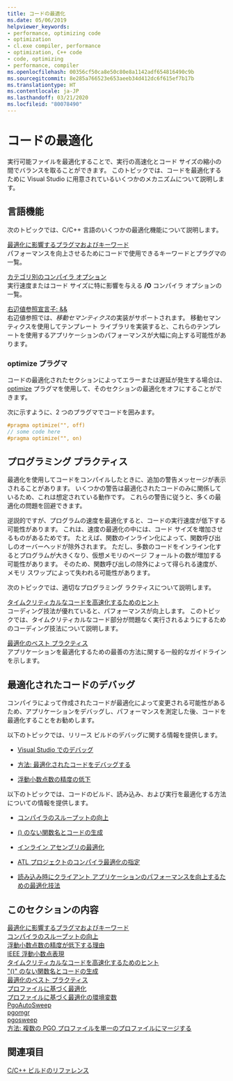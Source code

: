 ```yaml
---
title: コードの最適化
ms.date: 05/06/2019
helpviewer_keywords:
- performance, optimizing code
- optimization
- cl.exe compiler, performance
- optimization, C++ code
- code, optimizing
- performance, compiler
ms.openlocfilehash: 00356cf50ca8e50c80e8a1142adf654816490c9b
ms.sourcegitcommit: 8e285a766523e653aeeb34d412dc6f615ef7b17b
ms.translationtype: HT
ms.contentlocale: ja-JP
ms.lasthandoff: 03/21/2020
ms.locfileid: "80078490"
---
```

# <a name="optimizing-your-code"></a>コードの最適化

実行可能ファイルを最適化することで、実行の高速化とコード サイズの縮小の間でバランスを取ることができます。 このトピックでは、コードを最適化するために Visual Studio に用意されているいくつかのメカニズムについて説明します。

## <a name="language-features"></a>言語機能

次のトピックでは、C/C++ 言語のいくつかの最適化機能について説明します。

[最適化に影響するプラグマおよびキーワード](optimization-pragmas-and-keywords.md) \
パフォーマンスを向上させるためにコードで使用できるキーワードとプラグマの一覧。

[カテゴリ別のコンパイラ オプション](reference/compiler-options-listed-by-category.md) \
実行速度またはコード サイズに特に影響を与える **/O** コンパイラ オプションの一覧。

[右辺値参照宣言子: &&](../cpp/rvalue-reference-declarator-amp-amp.md) \
右辺値参照では、*移動セマンティクス*の実装がサポートされます。 移動セマンティクスを使用してテンプレート ライブラリを実装すると、これらのテンプレートを使用するアプリケーションのパフォーマンスが大幅に向上する可能性があります。

### <a name="the-optimize-pragma"></a>optimize プラグマ

コードの最適化されたセクションによってエラーまたは遅延が発生する場合は、[optimize](../preprocessor/optimize.md) プラグマを使用して、そのセクションの最適化をオフにすることができます。

次に示すように、2 つのプラグマでコードを囲みます。

```cpp
#pragma optimize("", off)
// some code here
#pragma optimize("", on)
```

## <a name="programming-practices"></a>プログラミング プラクティス

最適化を使用してコードをコンパイルしたときに、追加の警告メッセージが表示されることがあります。 いくつかの警告は最適化されたコードのみに関係しているため、これは想定されている動作です。 これらの警告に従うと、多くの最適化の問題を回避できます。

逆説的ですが、プログラムの速度を最適化すると、コードの実行速度が低下する可能性があります。 これは、速度の最適化の中には、コード サイズを増加させるものがあるためです。 たとえば、関数のインライン化によって、関数呼び出しのオーバーヘッドが除外されます。 ただし、多数のコードをインライン化するとプログラムが大きくなり、仮想メモリのページ フォールトの数が増加する可能性があります。 そのため、関数呼び出しの除外によって得られる速度が、メモリ スワップによって失われる可能性があります。

次のトピックでは、適切なプログラミング ラクティスについて説明します。

[タイムクリティカルなコードを高速化するためのヒント](tips-for-improving-time-critical-code.md) \
コーディング技法が優れていると、パフォーマンスが向上します。 このトピックでは、タイムクリティカルなコード部分が問題なく実行されるようにするためのコーディング技法について説明します。

[最適化のベスト プラクティス](optimization-best-practices.md) \
アプリケーションを最適化するための最善の方法に関する一般的なガイドラインを示します。

## <a name="debugging-optimized-code"></a>最適化されたコードのデバッグ

コンパイラによって作成されたコードが最適化によって変更される可能性があるため、アプリケーションをデバッグし、パフォーマンスを測定した後、コードを最適化することをお勧めします。

以下のトピックでは、リリース ビルドのデバッグに関する情報を提供します。

- [Visual Studio でのデバッグ](/visualstudio/debugger/debugging-in-visual-studio)

- [方法: 最適化されたコードをデバッグする](/visualstudio/debugger/how-to-debug-optimized-code)

- [浮動小数点数の精度の低下](why-floating-point-numbers-may-lose-precision.md)

以下のトピックでは、コードのビルド、読み込み、および実行を最適化する方法についての情報を提供します。

- [コンパイラのスループットの向上](improving-compiler-throughput.md)

- [() のない関数名とコードの生成](using-function-name-without-parens-produces-no-code.md)

- [インライン アセンブリの最適化](../assembler/inline/optimizing-inline-assembly.md)

- [ATL プロジェクトのコンパイラ最適化の指定](../atl/reference/specifying-compiler-optimization-for-an-atl-project.md)

- [読み込み時にクライアント アプリケーションのパフォーマンスを向上するための最適化技法](../build/dll-frequently-asked-questions.md#mfc_optimization)

## <a name="in-this-section"></a>このセクションの内容

[最適化に影響するプラグマおよびキーワード](optimization-pragmas-and-keywords.md) \
[コンパイラのスループットの向上](improving-compiler-throughput.md) \
[浮動小数点数の精度が低下する理由](why-floating-point-numbers-may-lose-precision.md) \
[IEEE 浮動小数点表現](ieee-floating-point-representation.md) \
[タイムクリティカルなコードを高速化するためのヒント](tips-for-improving-time-critical-code.md) \
["()" のない関数名とコードの生成](using-function-name-without-parens-produces-no-code.md) \
[最適化のベスト プラクティス](optimization-best-practices.md) \
[プロファイルに基づく最適化](profile-guided-optimizations.md) \
[プロファイルに基づく最適化の環境変数](environment-variables-for-profile-guided-optimizations.md) \
[PgoAutoSweep](pgoautosweep.md) \
[pgomgr](pgomgr.md) \
[pgosweep](pgosweep.md) \
[方法: 複数の PGO プロファイルを単一のプロファイルにマージする](how-to-merge-multiple-pgo-profiles-into-a-single-profile.md)

## <a name="see-also"></a>関連項目

[C/C++ ビルドのリファレンス](reference/c-cpp-building-reference.md)
